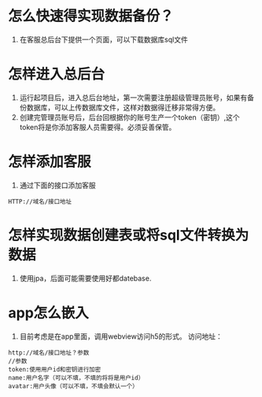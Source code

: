 # 怎么快速得实现数据备份？
1. 在客服总后台下提供一个页面，可以下载数据库sql文件

# 怎样进入总后台
1. 运行起项目后，进入总后台地址，第一次需要注册超级管理员账号，如果有备份数据库，可以上传数据库文件，这样对数据得迁移非常得方便。
2.  创建完管理员账号后，后台回根据你的账号生产一个token（密钥）,这个token将是你添加客服人员需要得。必须妥善保管。

# 怎样添加客服
1. 通过下面的接口添加客服
```
HTTP://域名/接口地址
```

# 怎样实现数据创建表或将sql文件转换为数据
1. 使用jpa，后面可能需要使用好都datebase.

# app怎么嵌入
1. 目前考虑是在app里面，调用webview访问h5的形式。
访问地址：
```
http://域名/接口地址？参数
//参数
token:使用用户id和密钥进行加密
name:用户名字（可以不填，不填的将将是用户id）
avatar:用户头像（可以不填，不填会默认一个）  
```

